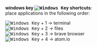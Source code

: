 [newwinlogo]: http://i.stack.imgur.com/B8Zit.png

**windows key <kbd>![Windows Key][newwinlogo]</kbd> shortcuts**:  
place applications in the following order:

<kbd>![Windows Key][newwinlogo]</kbd> + 1 -> terminal  
<kbd>![Windows Key][newwinlogo]</kbd> + 2 -> files  
<kbd>![Windows Key][newwinlogo]</kbd> + 3 -> brave browser  
<kbd>![Windows Key][newwinlogo]</kbd> + 4 -> atom.io
